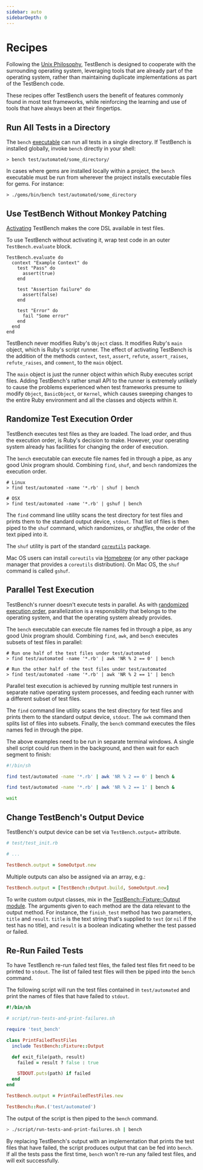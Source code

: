 ```yaml
---
sidebar: auto
sidebarDepth: 0
---
```


# Recipes

Following the [Unix Philosophy](https://en.wikipedia.org/wiki/Unix_philosophy), TestBench is designed to cooperate with the surrounding operating system, leveraging tools that are already part of the operating system, rather than maintaining duplicate implementations as part of the TestBench code.

These recipes offer TestBench users the benefit of features commonly found in most test frameworks, while reinforcing the learning and use of tools that have always been at their fingertips.

## Run All Tests in a Directory

The `bench` [executable](/user-guide/running-tests.md) can run all tests in a single directory. If TestBench is installed globally, invoke `bench` directly in your shell:

```
> bench test/automated/some_directory/
```

In cases where gems are installed locally within a project, the `bench` executable must be run from wherever the project installs executable files for gems. For instance:

```
> ./gems/bin/bench test/automated/some_directory
```

## Use TestBench Without Monkey Patching

[Activating](/user-guide/getting-started.md#-initialize-testbench) TestBench makes the core DSL available in test files.

To use TestBench without activating it, wrap test code in an outer `TestBench.evaluate` block.

``` ruby{1}
TestBench.evaluate do
  context "Example Context" do
    test "Pass" do
      assert(true)
    end

    test "Assertion failure" do
      assert(false)
    end

    test "Error" do
      fail "Some error"
    end
  end
end
```

TestBench never modifies Ruby's `Object` class. It modifies Ruby's `main` object, which is Ruby's script runner. The effect of activating TestBench is the addition of the methods `context`, `test`, `assert`, `refute`, `assert_raises`, `refute_raises`, and `comment`,  to the `main` object.

The `main` object is just the runner object within which Ruby executes script files. Adding TestBench's rather small API to the runner is extremely unlikely to cause the problems experienced when test frameworks presume to modify `Object`, `BasicObject`, or `Kernel`, which causes sweeping changes to the entire Ruby environment and all the classes and objects within it.

## Randomize Test Execution Order

TestBench executes test files as they are loaded. The load order, and thus the execution order, is Ruby's decision to make. However, your operating system already has facilities for changing the order of execution.

The `bench` executable can execute file names fed in through a pipe, as any good Unix program should. Combining `find`, `shuf`, and `bench` randomizes the execution order.

```
# Linux
> find test/automated -name '*.rb' | shuf | bench

# OSX
> find test/automated -name '*.rb' | gshuf | bench
```

The `find` command line utility scans the test directory for test files and prints them to the standard output device, `stdout`. That list of files is then piped to the `shuf` command, which randomizes, or _shuffles_, the order of the text piped into it.

The `shuf` utility is part of the standard [`coreutils`](https://www.gnu.org/software/coreutils/coreutils.html) package.

Mac OS users can install `coreutils` via [Homebrew](https://formulae.brew.sh/formula/coreutils) (or any other package manager that provides a `coreutils` distribution). On Mac OS, the `shuf` command is called `gshuf`.

## Parallel Test Execution

TestBench's runner doesn't execute tests in parallel. As with [randomized execution order](#randomizing-the-execution-order), parallelization is a responsibility that belongs to the operating system, and that the operating system already provides.

The `bench` executable can execute file names fed in through a pipe, as any good Unix program should. Combining `find`, `awk`, and `bench` executes subsets of test files in parallel:

```
# Run one half of the test files under test/automated
> find test/automated -name '*.rb' | awk 'NR % 2 == 0' | bench

# Run the other half of the test files under test/automated
> find test/automated -name '*.rb' | awk 'NR % 2 == 1' | bench
```

Parallel test execution is achieved by running multiple test runners in separate native operating system processes, and feeding each runner with a different subset of test files.

The `find` command line utility scans the test directory for test files and prints them to the standard output device, `stdout`. The `awk` command then splits list of files into subsets. Finally, the `bench` command executes the files names fed in through the pipe.

The above examples need to be run in separate terminal windows. A single shell script could run them in the background, and then wait for each segment to finish:

```sh
#!/bin/sh

find test/automated -name '*.rb' | awk 'NR % 2 == 0' | bench &

find test/automated -name '*.rb' | awk 'NR % 2 == 1' | bench &

wait
```

## Change TestBench's Output Device

TestBench's output device can be set via `TestBench.output=` attribute.

```ruby
# test/test_init.rb

# ...

TestBench.output = SomeOutput.new
```

Multiple outputs can also be assigned via an array, e.g.:

```ruby
TestBench.output = [TestBench::Output.build, SomeOutput.new]
```

To write custom output classes, mix in the [TestBench::Fixture::Output module](https://github.com/test-bench/test-bench-fixture/blob/master/lib/test_bench/fixture/output.rb). The arguments given to each method are the data relevant to the output method. For instance, the `finish_test` method has two parameters, `title` and `result`. `title` is the text string that's supplied to `test` (or `nil` if the test has no title), and `result` is a boolean indicating whether the test passed or failed.

## Re-Run Failed Tests

To have TestBench re-run failed test files, the failed test files firt need to be printed to `stdout`. The list of failed test files will then be piped into the `bench` command.

The following script will run the test files contained in `test/automated` and print the names of files that have failed to `stdout`.

```ruby
#!/bin/sh

# script/run-tests-and-print-failures.sh

require 'test_bench'

class PrintFailedTestFiles
  include TestBench::Fixture::Output

  def exit_file(path, result)
    failed = result ? false : true

    STDOUT.puts(path) if failed
  end
end

TestBench.output = PrintFailedTestFiles.new

TestBench::Run.('test/automated')
```

The output of the script is then piped to the `bench` command.

``` bash
> ./script/run-tests-and-print-failures.sh | bench
```

By replacing TestBench's output with an implementation that prints the test files that have failed, the script produces output that can be fed into `bench`. If all the tests pass the first time, `bench` won't re-run any failed test files, and will exit successfully.
